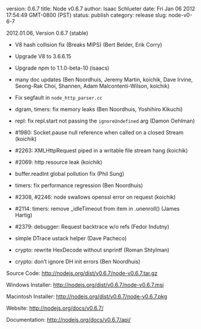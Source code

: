 version: 0.6.7
title: Node v0.6.7
author: Isaac Schlueter
date: Fri Jan 06 2012 17:54:49 GMT-0800 (PST)
status: publish
category: release
slug: node-v0-6-7

<p>2012.01.06, Version 0.6.7 (stable)</p>

<ul>
<li><p>V8 hash collision fix (Breaks MIPS) (Bert Belder, Erik Corry)</p></li>
<li><p>Upgrade V8 to 3.6.6.15</p></li>
<li><p>Upgrade npm to 1.1.0-beta-10 (isaacs)</p></li>
<li><p>many doc updates (Ben Noordhuis, Jeremy Martin, koichik, Dave Irvine,
Seong-Rak Choi, Shannen, Adam Malcontenti-Wilson, koichik)</p></li>
<li><p>Fix segfault in <code>node_http_parser.cc</code></p></li>
<li><p>dgram, timers: fix memory leaks (Ben Noordhuis, Yoshihiro Kikuchi)</p></li>
<li><p>repl: fix repl.start not passing the <code>ignoreUndefined</code> arg (Damon Oehlman)</p></li>
<li><p>#1980: Socket.pause null reference when called on a closed Stream (koichik)</p></li>
<li><p>#2263: XMLHttpRequest piped in a writable file stream hang (koichik)</p></li>
<li><p>#2069: http resource leak (koichik)</p></li>
<li><p>buffer.readInt global pollution fix (Phil Sung)</p></li>
<li><p>timers: fix performance regression (Ben Noordhuis)</p></li>
<li><p>#2308, #2246: node swallows openssl error on request (koichik)</p></li>
<li><p>#2114: timers: remove _idleTimeout from item in .unenroll() (James Hartig)</p></li>
<li><p>#2379: debugger: Request backtrace w/o refs (Fedor Indutny)</p></li>
<li><p>simple DTrace ustack helper (Dave Pacheco)</p></li>
<li><p>crypto: rewrite HexDecode without snprintf (Roman Shtylman)</p></li>
<li><p>crypto: don&#8217;t ignore DH init errors (Ben Noordhuis)</p></li>
</ul>

<p>Source Code: <a href="http://nodejs.org/dist/v0.6.7/node-v0.6.7.tar.gz">http://nodejs.org/dist/v0.6.7/node-v0.6.7.tar.gz</a></p>

<p>Windows Installer: <a href="http://nodejs.org/dist/v0.6.7/node-v0.6.7.msi">http://nodejs.org/dist/v0.6.7/node-v0.6.7.msi</a></p>

<p>Macintosh Installer: <a href="http://nodejs.org/dist/v0.6.7/node-v0.6.7.pkg">http://nodejs.org/dist/v0.6.7/node-v0.6.7.pkg</a></p>

<p>Website: <a href="http://nodejs.org/docs/v0.6.7/">http://nodejs.org/docs/v0.6.7/</a></p>

<p>Documentation: <a href="http://nodejs.org/docs/v0.6.7/api/">http://nodejs.org/docs/v0.6.7/api/</a></p>
